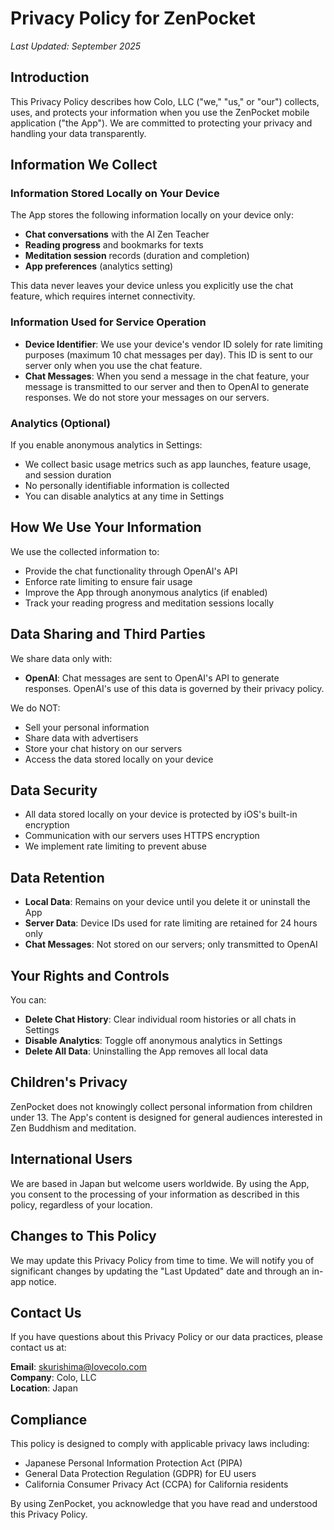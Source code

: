 # Privacy Policy for ZenPocket

*Last Updated: September 2025*

## Introduction

This Privacy Policy describes how Colo, LLC ("we," "us," or "our") collects, uses, and protects your information when you use the ZenPocket mobile application ("the App"). We are committed to protecting your privacy and handling your data transparently.

## Information We Collect

### Information Stored Locally on Your Device

The App stores the following information locally on your device only:
- **Chat conversations** with the AI Zen Teacher
- **Reading progress** and bookmarks for texts
- **Meditation session** records (duration and completion)
- **App preferences** (analytics setting)

This data never leaves your device unless you explicitly use the chat feature, which requires internet connectivity.

### Information Used for Service Operation

- **Device Identifier**: We use your device's vendor ID solely for rate limiting purposes (maximum 10 chat messages per day). This ID is sent to our server only when you use the chat feature.
- **Chat Messages**: When you send a message in the chat feature, your message is transmitted to our server and then to OpenAI to generate responses. We do not store your messages on our servers.

### Analytics (Optional)

If you enable anonymous analytics in Settings:
- We collect basic usage metrics such as app launches, feature usage, and session duration
- No personally identifiable information is collected
- You can disable analytics at any time in Settings

## How We Use Your Information

We use the collected information to:
- Provide the chat functionality through OpenAI's API
- Enforce rate limiting to ensure fair usage
- Improve the App through anonymous analytics (if enabled)
- Track your reading progress and meditation sessions locally

## Data Sharing and Third Parties

We share data only with:
- **OpenAI**: Chat messages are sent to OpenAI's API to generate responses. OpenAI's use of this data is governed by their privacy policy.

We do NOT:
- Sell your personal information
- Share data with advertisers
- Store your chat history on our servers
- Access the data stored locally on your device

## Data Security

- All data stored locally on your device is protected by iOS's built-in encryption
- Communication with our servers uses HTTPS encryption
- We implement rate limiting to prevent abuse

## Data Retention

- **Local Data**: Remains on your device until you delete it or uninstall the App
- **Server Data**: Device IDs used for rate limiting are retained for 24 hours only
- **Chat Messages**: Not stored on our servers; only transmitted to OpenAI

## Your Rights and Controls

You can:
- **Delete Chat History**: Clear individual room histories or all chats in Settings
- **Disable Analytics**: Toggle off anonymous analytics in Settings
- **Delete All Data**: Uninstalling the App removes all local data

## Children's Privacy

ZenPocket does not knowingly collect personal information from children under 13. The App's content is designed for general audiences interested in Zen Buddhism and meditation.

## International Users

We are based in Japan but welcome users worldwide. By using the App, you consent to the processing of your information as described in this policy, regardless of your location.

## Changes to This Policy

We may update this Privacy Policy from time to time. We will notify you of significant changes by updating the "Last Updated" date and through an in-app notice.

## Contact Us

If you have questions about this Privacy Policy or our data practices, please contact us at:

**Email**: skurishima@lovecolo.com  
**Company**: Colo, LLC  
**Location**: Japan

## Compliance

This policy is designed to comply with applicable privacy laws including:
- Japanese Personal Information Protection Act (PIPA)
- General Data Protection Regulation (GDPR) for EU users
- California Consumer Privacy Act (CCPA) for California residents

By using ZenPocket, you acknowledge that you have read and understood this Privacy Policy.
